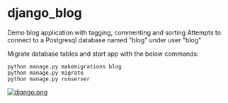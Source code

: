# django_blog

Demo blog application with tagging, commenting and sorting
Attempts to connect to a Postgresql database named "blog" under user "blog"

Migrate database tables and start app with the below commands:
```
python manage.py makemigrations blog
python manage.py migrate
python manage.py runserver
```

[![django.png](https://i.postimg.cc/nz6FNStk/django.png)](https://postimg.cc/JD5Ckq0D)

